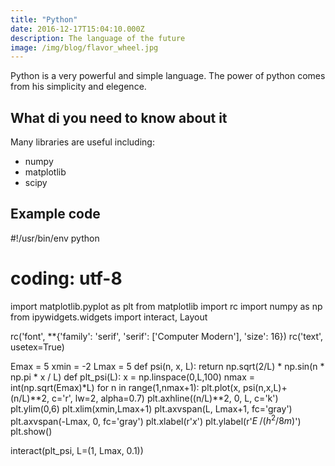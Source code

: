 ```yaml
---
title: "Python"
date: 2016-12-17T15:04:10.000Z
description: The language of the future
image: /img/blog/flavor_wheel.jpg
---
```


Python is a very powerful and simple language. The power of python comes from his simplicity and elegence.

## What di you need to know about it

Many libraries are useful including:

- numpy
- matplotlib
- scipy

## Example code


#!/usr/bin/env python
# coding: utf-8



import matplotlib.pyplot as plt
from matplotlib import rc
import numpy as np
from ipywidgets.widgets import interact, Layout

rc('font', **{'family': 'serif', 'serif': ['Computer Modern'], 'size': 16})
rc('text', usetex=True)




Emax = 5
xmin = -2
Lmax = 5
def psi(n, x, L):
    return np.sqrt(2/L) * np.sin(n * np.pi * x / L)
def plt_psi(L):
    x = np.linspace(0,L,100)
    nmax = int(np.sqrt(Emax)*L)
    for n in range(1,nmax+1):
        plt.plot(x, psi(n,x,L)+(n/L)**2, c='r', lw=2, alpha=0.7)
        plt.axhline((n/L)**2, 0, L, c='k')
    plt.ylim(0,6)
    plt.xlim(xmin,Lmax+1)
    plt.axvspan(L, Lmax+1, fc='gray')
    plt.axvspan(-Lmax, 0, fc='gray')
    plt.xlabel(r'$x$')
    plt.ylabel(r'$E \;/(h^2/8m)$')
    plt.show()




interact(plt_psi, L=(1, Lmax, 0.1))
